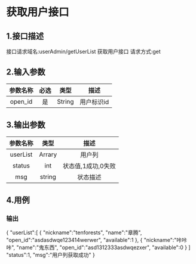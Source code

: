 # 获取用户接口

## 1.接口描述

接口请求域名:userAdmin/getUserList
获取用户接口
请求方式:get

## 2.输入参数

| 参数名称  | 必选  |  类型  |         描述         |
| :-------: | :---: | :----: | :------------------: |
| open_id | 是 | String | 用户标识id |

## 3.输出参数

|  参数名称  |  类型  |         描述         |
| :-------: | :----: | :------------------: |
| userList | Arrary | 用户列 |
| status | int | 状态值,1成功,0失败 |
| msg | string | 状态描述 |

## 4.用例

### 输出

{
    "userList":[
        {
            "nickname":"tenforests",
            "name":"章腾",
            "open_id":"asdasdwqe123414werwer",
            "available":1
        },
        {
            "nickname":"咔咔咔",
            "name":"鬼东西",
            "open_id":"asd1312333asdwqezxer",
            "available":0
        }
    ]
    "status":1,
    "msg":"用户列获取成功"
}